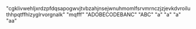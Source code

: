 "cgklivwehljxrdzpfdqsapogwvjtvbzahjnsejwnuhmomlfsrvmrnczjzjevkdvroiluthhpqtffhlzyglrvorgnalk"
"mqfff"
"ADOBECODEBANC"
"ABC"
"a"
"a"
"a"
"aa"